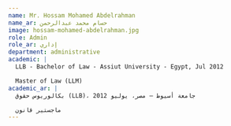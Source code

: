 ```yaml
---
name: Mr. Hossam Mohamed Abdelrahman
name_ar: حسام محمد عبدالرحمن
image: hossam-mohamed-abdelrahman.jpg
role: Admin
role_ar: إداري
department: administrative
academic: |
  LLB - Bachelor of Law - Assiut University - Egypt, Jul 2012

  Master of Law (LLM)
academic_ar: |
  بكالوريوس حقوق (LLB)، جامعة أسيوط – مصر، يوليو 2012

  ماجستير قانون
---
```

